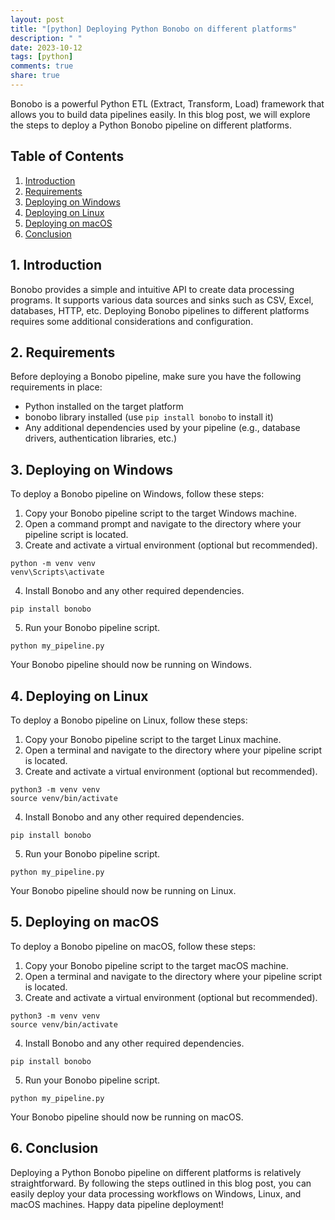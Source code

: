 ```yaml
---
layout: post
title: "[python] Deploying Python Bonobo on different platforms"
description: " "
date: 2023-10-12
tags: [python]
comments: true
share: true
---
```


Bonobo is a powerful Python ETL (Extract, Transform, Load) framework that allows you to build data pipelines easily. In this blog post, we will explore the steps to deploy a Python Bonobo pipeline on different platforms.

## Table of Contents
1. [Introduction](#introduction)
2. [Requirements](#requirements)
3. [Deploying on Windows](#deploying-on-windows)
4. [Deploying on Linux](#deploying-on-linux)
5. [Deploying on macOS](#deploying-on-macos)
6. [Conclusion](#conclusion)

## 1. Introduction <a name="introduction"></a>
Bonobo provides a simple and intuitive API to create data processing programs. It supports various data sources and sinks such as CSV, Excel, databases, HTTP, etc. Deploying Bonobo pipelines to different platforms requires some additional considerations and configuration.

## 2. Requirements <a name="requirements"></a>
Before deploying a Bonobo pipeline, make sure you have the following requirements in place:
- Python installed on the target platform
- bonobo library installed (use `pip install bonobo` to install it)
- Any additional dependencies used by your pipeline (e.g., database drivers, authentication libraries, etc.)

## 3. Deploying on Windows <a name="deploying-on-windows"></a>
To deploy a Bonobo pipeline on Windows, follow these steps:
1. Copy your Bonobo pipeline script to the target Windows machine.
2. Open a command prompt and navigate to the directory where your pipeline script is located.
3. Create and activate a virtual environment (optional but recommended).
```
python -m venv venv
venv\Scripts\activate
```
4. Install Bonobo and any other required dependencies.
```
pip install bonobo
```
5. Run your Bonobo pipeline script.
```
python my_pipeline.py
```
Your Bonobo pipeline should now be running on Windows.

## 4. Deploying on Linux <a name="deploying-on-linux"></a>
To deploy a Bonobo pipeline on Linux, follow these steps:
1. Copy your Bonobo pipeline script to the target Linux machine.
2. Open a terminal and navigate to the directory where your pipeline script is located.
3. Create and activate a virtual environment (optional but recommended).
```
python3 -m venv venv
source venv/bin/activate
```
4. Install Bonobo and any other required dependencies.
```
pip install bonobo
```
5. Run your Bonobo pipeline script.
```
python my_pipeline.py
```
Your Bonobo pipeline should now be running on Linux.

## 5. Deploying on macOS <a name="deploying-on-macos"></a>
To deploy a Bonobo pipeline on macOS, follow these steps:
1. Copy your Bonobo pipeline script to the target macOS machine.
2. Open a terminal and navigate to the directory where your pipeline script is located.
3. Create and activate a virtual environment (optional but recommended).
```
python3 -m venv venv
source venv/bin/activate
```
4. Install Bonobo and any other required dependencies.
```
pip install bonobo
```
5. Run your Bonobo pipeline script.
```
python my_pipeline.py
```
Your Bonobo pipeline should now be running on macOS.

## 6. Conclusion <a name="conclusion"></a>
Deploying a Python Bonobo pipeline on different platforms is relatively straightforward. By following the steps outlined in this blog post, you can easily deploy your data processing workflows on Windows, Linux, and macOS machines. Happy data pipeline deployment!
